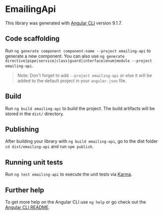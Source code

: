 # EmailingApi

This library was generated with [Angular CLI](https://github.com/angular/angular-cli) version 9.1.7.

## Code scaffolding

Run `ng generate component component-name --project emailing-api` to generate a new component. You can also use `ng generate directive|pipe|service|class|guard|interface|enum|module --project emailing-api`.
> Note: Don't forget to add `--project emailing-api` or else it will be added to the default project in your `angular.json` file. 

## Build

Run `ng build emailing-api` to build the project. The build artifacts will be stored in the `dist/` directory.

## Publishing

After building your library with `ng build emailing-api`, go to the dist folder `cd dist/emailing-api` and run `npm publish`.

## Running unit tests

Run `ng test emailing-api` to execute the unit tests via [Karma](https://karma-runner.github.io).

## Further help

To get more help on the Angular CLI use `ng help` or go check out the [Angular CLI README](https://github.com/angular/angular-cli/blob/master/README.md).
